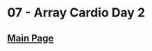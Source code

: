# 07 - Array Cardio Day 2

## <a href='https://github.com/Mugilan-Codes/javascript-30'>Main Page</a>
